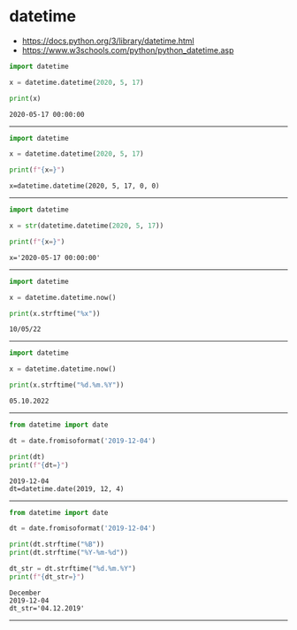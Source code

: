 # datetime

- <https://docs.python.org/3/library/datetime.html>
- <https://www.w3schools.com/python/python_datetime.asp>

```python
import datetime

x = datetime.datetime(2020, 5, 17)

print(x)
```
    2020-05-17 00:00:00
----


```python
import datetime

x = datetime.datetime(2020, 5, 17)

print(f"{x=}")
```
    x=datetime.datetime(2020, 5, 17, 0, 0)
----


```python
import datetime

x = str(datetime.datetime(2020, 5, 17))

print(f"{x=}")
```
    x='2020-05-17 00:00:00'
----


```python
import datetime

x = datetime.datetime.now()

print(x.strftime("%x"))
```
    10/05/22
----


```python
import datetime

x = datetime.datetime.now()

print(x.strftime("%d.%m.%Y"))
```
    05.10.2022
----


```python
from datetime import date

dt = date.fromisoformat('2019-12-04')

print(dt)
print(f"{dt=}")
```
    2019-12-04
    dt=datetime.date(2019, 12, 4)
----


```python
from datetime import date

dt = date.fromisoformat('2019-12-04')

print(dt.strftime("%B"))
print(dt.strftime("%Y-%m-%d"))

dt_str = dt.strftime("%d.%m.%Y")
print(f"{dt_str=}")
```
    December
    2019-12-04
    dt_str='04.12.2019'
----


